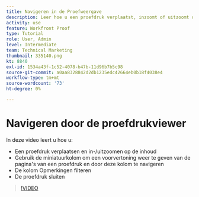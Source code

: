 ```yaml
---
title: Navigeren in de Proefweergave
description: Leer hoe u een proefdruk verplaatst, inzoomt of uitzoomt op de inhoud, de miniatuurkolom gebruikt, proefdrukopmerkingen filtert en meer in het dialoogvenster [!DNL  Workfront] viewer controleren.
activity: use
feature: Workfront Proof
type: Tutorial
role: User, Admin
level: Intermediate
team: Technical Marketing
thumbnail: 335140.png
kt: 8840
exl-id: 1534a43f-1c52-4078-b47b-11d96b7b5c98
source-git-commit: a0aa8328842d2db1235edc42664eb0b18f4038e4
workflow-type: tm+mt
source-wordcount: '73'
ht-degree: 0%

---
```


# Navigeren door de proefdrukviewer

In deze video leert u hoe u:

* Een proefdruk verplaatsen en in-/uitzoomen op de inhoud
* Gebruik de miniatuurkolom om een voorvertoning weer te geven van de pagina&#39;s van een proefdruk en door deze kolom te navigeren
* De kolom Opmerkingen filteren
* De proefdruk sluiten

>[!VIDEO](https://video.tv.adobe.com/v/335140/?quality=12)

<!-- 
## Learn more
* Review a static proof
* Search within a proof
* Compare proofs
* Configure proofing viewer settings
* View the [!DNL Workfront] object associated with a proof
* Share a proof from the proofing viewer
* Print a proof summary within [!DNL Workfront]
-->
